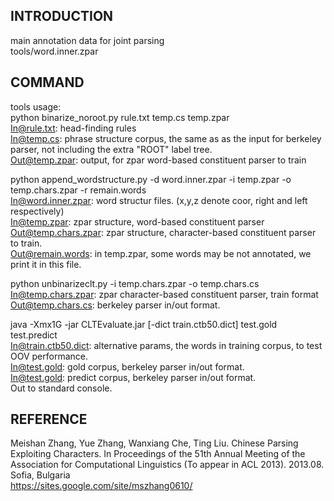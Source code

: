 INTRODUCTION
-----
main annotation data for joint parsing  
tools/word.inner.zpar  

COMMAND
-----
tools usage:  
python binarize_noroot.py rule.txt temp.cs temp.zpar  
In@rule.txt: head-finding rules  
In@temp.cs: phrase structure corpus, the same as as the input for berkeley parser, not including the extra "ROOT" label tree.  
Out@temp.zpar: output, for zpar word-based constituent parser to train  

python append_wordstructure.py -d word.inner.zpar -i temp.zpar -o temp.chars.zpar -r remain.words  
In@word.inner.zpar: word structur files. (x,y,z denote coor, right and left respectively)  
In@temp.zpar: zpar structure, word-based constituent parser  
Out@temp.chars.zpar: zpar structure, character-based constituent parser to train.  
Out@remain.words: in temp.zpar, some words may be not annotated, we print it in this file.  
 
python unbinarizeclt.py -i temp.chars.zpar -o temp.chars.cs   
In@temp.chars.zpar: zpar character-based constituent parser, train format  
Out@temp.chars.cs: berkeley parser in/out format.  
  
java -Xmx1G -jar CLTEvaluate.jar [-dict  train.ctb50.dict]  test.gold  test.predict  
In@train.ctb50.dict: alternative params, the words in training corpus, to test OOV performance.  
In@test.gold: gold corpus, berkeley parser in/out format.  
In@test.gold: predict corpus, berkeley parser in/out format.  
Out to standard console.  


REFERENCE  
-----
Meishan Zhang, Yue Zhang, Wanxiang Che, Ting Liu. Chinese Parsing Exploiting Characters. In Proceedings of the 51th Annual Meeting of the Association for Computational Linguistics (To appear in ACL 2013). 2013.08. Sofia, Bulgaria  
https://sites.google.com/site/mszhang0610/  
